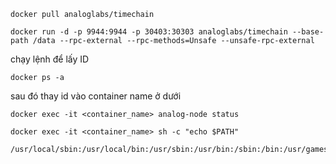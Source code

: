 ```
docker pull analoglabs/timechain
```

```
docker run -d -p 9944:9944 -p 30403:30303 analoglabs/timechain --base-path /data --rpc-external --rpc-methods=Unsafe --unsafe-rpc-external
```

chạy lệnh để lấy ID

```
docker ps -a
```
sau đó thay id vào container name ở dưới
```
docker exec -it <container_name> analog-node status
```
```
docker exec -it <container_name> sh -c "echo $PATH"
```

```
/usr/local/sbin:/usr/local/bin:/usr/sbin:/usr/bin:/sbin:/bin:/usr/games:/usr/local/games:/snap/bin
```
